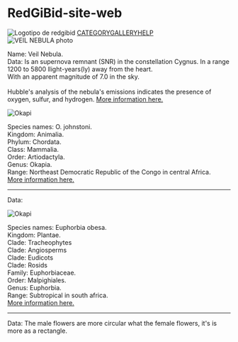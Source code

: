 # RedGiBid-site-web
<!DOCTYPE html>
<html lang="en">
<head>
    <meta charset="UTF-8">
    <meta http-equiv="X-UA-Compatible" content="IE=edge">
    <meta name="viewport" content="width=device-width, initial-scale=1.0">
    <title>REDGIBID - HOME</title>
    <!--FRONT ABOUT THE NAV-->
    <link rel="preconnect" href="https://fonts.googleapis.com"><link rel="preconnect" href="https://fonts.gstatic.com" crossorigin><link href="https://fonts.googleapis.com/css2?family=Roboto+Mono&display=swap" rel="stylesheet">
    <!---->
    <!--FRONT ABOUT THE BODY-->
    <link rel="preconnect" href="https://fonts.googleapis.com"><link rel="preconnect" href="https://fonts.gstatic.com" crossorigin><link href="https://fonts.googleapis.com/css2?family=Roboto+Mono&family=Ubuntu&display=swap" rel="stylesheet">
    <!--.-->
    <link rel="preconnect" href="https://fonts.googleapis.com"><link rel="preconnect" href="https://fonts.gstatic.com" crossorigin><link href="https://fonts.googleapis.com/css2?family=Roboto+Mono:ital,wght@1,300&family=Ubuntu&display=swap" rel="stylesheet">
    <!---->
    <link rel="stylesheet" href="indes.css">
</head>
<body>
    <div>
        <nav><img id="ims" src="pag/imgINDEX/REDGIBID.png" alt="Logotipo de redgibid">
        <a class="lin white hov" href="category/incate.html">CATEGORY</a><a class="lin white hov" href="pag/galery.html">GALLERY</a><a class="lin white hov" href="/pag/help.html">HELP</a>
    </nav>
</div>
    <div class="di">
        <img class="photo" src="https://redgibid.files.wordpress.com/2022/10/veil-nebula.jpeg" alt="VEIL NEBULA photo"><p class="textuno">Name: Veil Nebula. <br>Data: Is an supernova remnant (SNR) in the constellation Cygnus. In a range 1200 to 5800 llight-years(ly) away from the heart.<br>With an apparent magnitude of 7.0 in the sky.<br><br>Hubble's analysis of the nebula's emissions indicates the presence of oxygen, sulfur, and hydrogen. <a class="whited" href="https://en.wikipedia.org/wiki/Veil_Nebula">More information here.</a></p>
    </div>
    <div class="di">
        <img class="photo" src="https://redgibid.files.wordpress.com/2022/10/okapi-1.jpg" alt="Okapi"><p class="textuno">Species names: O. johnstoni. <br>Kingdom: Animalia.<br>Phylum: Chordata. <br> Class: Mammalia.<br>Order: Artiodactyla.<br>Genus: Okapia.<br>Range: Northeast Democratic Republic of the Congo in central Africa.<br><a class="whited" href="https://en.wikipedia.org/wiki/Okapi">More information here.</a><hr id="vert"><p class="textuno">Data:</p></p>
    </div>
    <div class="di">
        <img class="photo" src="https://redgibid.files.wordpress.com/2022/10/220px-euphorbia_obesa_2.jpg" alt="Okapi"><p class="textuno">Species names: Euphorbia obesa. <br>Kingdom: Plantae.<br>Clade:	Tracheophytes<br>Clade:	Angiosperms<br>Clade:	Eudicots<br>Clade:	Rosids<br>Family: Euphorbiaceae. <br>Order: Malpighiales.<br>Genus: Euphorbia.<br>Range: Subtropical in south africa.<br><a class="whited" href="https://en.wikipedia.org/wiki/Euphorbia_obesa">More information here.</a><hr id="vert"><p class="textuno">Data: The male flowers are more circular what the female flowers, it's is more as a rectangle.</p></p>
    </div>
</body>
</html>
